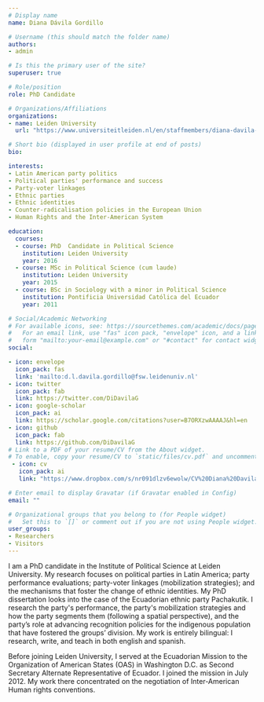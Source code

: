 ```yaml
---
# Display name
name: Diana Dávila Gordillo

# Username (this should match the folder name)
authors:
- admin

# Is this the primary user of the site?
superuser: true

# Role/position
role: PhD Candidate

# Organizations/Affiliations
organizations:
- name: Leiden University
  url: "https://www.universiteitleiden.nl/en/staffmembers/diana-davila-gordillo#tab-1"

# Short bio (displayed in user profile at end of posts)
bio: 

interests:
- Latin American party politics 
- Political parties' performance and success
- Party-voter linkages
- Ethnic parties
- Ethnic identities
- Counter-radicalisation policies in the European Union
- Human Rights and the Inter-American System

education:
  courses:
  - course: PhD  Candidate in Political Science
    institution: Leiden University
    year: 2016
  - course: MSc in Political Science (cum laude)
    institution: Leiden University
    year: 2015
  - course: BSc in Sociology with a minor in Political Science
    institution: Pontificia Universidad Católica del Ecuador
    year: 2011

# Social/Academic Networking
# For available icons, see: https://sourcethemes.com/academic/docs/page-builder/#icons
#   For an email link, use "fas" icon pack, "envelope" icon, and a link in the
#   form "mailto:your-email@example.com" or "#contact" for contact widget.
social:

- icon: envelope
  icon_pack: fas
  link: 'mailto:d.l.davila.gordillo@fsw.leidenuniv.nl'
- icon: twitter
  icon_pack: fab
  link: https://twitter.com/DiDavilaG
- icon: google-scholar
  icon_pack: ai
  link: https://scholar.google.com/citations?user=B7ORXzwAAAAJ&hl=en
- icon: github
  icon_pack: fab
  link: https://github.com/DiDavilaG
# Link to a PDF of your resume/CV from the About widget.
# To enable, copy your resume/CV to `static/files/cv.pdf` and uncomment the lines below.
 - icon: cv
   icon_pack: ai
   link: "https://www.dropbox.com/s/nr091dlzv6ewolw/CV%20Diana%20Davila%20Gordillo%20Febrero%202020.pdf?dl=0"

# Enter email to display Gravatar (if Gravatar enabled in Config)
email: ""

# Organizational groups that you belong to (for People widget)
#   Set this to `[]` or comment out if you are not using People widget.
user_groups:
- Researchers
- Visitors
---
```

I am a PhD candidate in the Institute of Political Science at Leiden University. My research focuses on political parties in Latin America; party performance evaluations; party-voter linkages (mobilization strategies); and the mechanisms that foster the change of ethnic identities. My PhD dissertation looks into the case of the Ecuadorian ethnic party Pachakutik. I research the party's performance, the party's mobilization strategies and how the party segments them (following a spatial perspective), and the party’s role at advancing recognition policies for the indigenous population that have fostered the groups’ division. My work is entirely bilingual: I research, write, and teach in both english and spanish. 

Before joining Leiden University, I served at the Ecuadorian Mission to the Organization of American States (OAS) in Washington D.C. as Second Secretary Alternate Representative of Ecuador. I joined the mission in July 2012. My work there concentrated on the negotiation of Inter-American Human rights conventions. 
